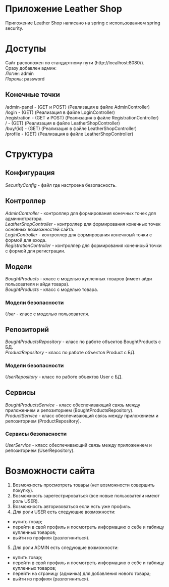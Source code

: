 # Приложение Leather Shop
Приложение Leather Shop написано на spring с использованием spring security.

# Доступы
Сайт расположен по стандартному пути (http://localhost:8080/).<br>
Сразу добавлен админ:<br>
*Логин*: admin<br>
*Пароль*: password

## Конечные точки
/admin-panel     - (GET и POST) (Реализация в файле AdminController)<br>
/login           - (GET) (Реализация в файле LoginController)<br>
/registration    - (GET и POST) (Реализация в файле RegistrationController)<br>
/                - (GET) (Реализация в файле LeatherShopController)<br>
/buy/{id}        - (GET) (Реализация в файле LeatherShopController)<br>
/profile         - (GET) (Реализация в файле LeatherShopController)

# Структура
## Конфигурация
*SecurityConfig* - файл где настроена безопасность.
## Контроллер
*AdminController* - контроллер для формирования конечных точек для администратора.<br>
*LeatherShopController* - контроллер для формирования конечных точек основных возможностей сайта.<br>
*LoginController* - контроллер для формирования конечноый точки с формой для входа.<br>
*RegistrationController* - контроллер для формирования конечноый точки с формой для регистрации.
## Модели
*BoughtProducts* - класс с моделью купленных товаров (имеет айди пользователя и айди товара).<br>
*BoughtProducts* - класс с моделью товара.
### Модели безопасности
*User* - класс с моделью пользователя.
## Репозиторий
*BoughtProductsRepository* - класс по работе объектов BoughtProducts с БД.<br> 
*ProductRepository* - класс по работе объектов Product с БД.
### Модели безопасности
*UserRepository* - класс по работе объектов User с БД.
## Сервисы
*BoughtProductsService* - класс обеспечивающий связь между приложением и репозиторием (BoughtProductsRepository).<br>
*ProductService* - класс обеспечивающий связь между приложением и репозиторием (ProductRepository).
### Сервисы безопасности
*UserService* - класс обеспечивающий связь между приложением и репозиторием (UserRepository).

# Возможности сайта
1. Возможность просмотреть товары (нет возможности совершить покупку).
2. Возможность зарегестрироваться (все новые пользователи имеют роль USER).
3. Возможность авторизоваться если есть уже профиль.
4. Для роли USER есть следующие возможности:
- купить товар;
- перейти в свой профиль и посмотреть информацию о себе и таблицу купленных товаров;
- выйти из профиля (разлогиниться).
5. Для роли ADMIN есть следующие возможности:
- купить товар;
- перейти в свой профиль и посмотреть информацию о себе и таблицу купленных товаров;
- перейти на страницу (админка) для добавления нового товара;
- выйти из профиля (разлогиниться).